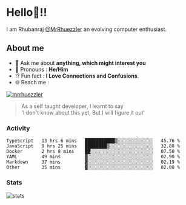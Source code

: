 
  
  
# Hello:wave:!!
I am Rhubanraj [@MrRhuezzler](https://github.com/MrRhuezzler) an evolving computer enthusiast.

## About me
<!-- - :sparkles: I'm currently working on [**de-viz**](https://github.com/MrRhuezzler/de-viz) -->
<!-- - :sparkles: Previously worked in [**Journal Management System**](https://manuscript.psgtech.ac.in) -->
<!-- - :book: I'm currently learning **Microservices Architecture** -->
- :speech_balloon: Ask me about **anything, which might interest you**
- :man: Pronouns : **He/Him**
- :interrobang: Fun fact : **I Love Connections and Confusions**.
- :globe_with_meridians: Reach me :  
  
[![mrrhuezzler](https://img.shields.io/badge/LinkedIn-0077B5?style=for-the-badge&logo=linkedin&logoColor=white)](https://www.linkedin.com/in/mrrhuezzler/)
<!--
### Interesting things, I found :bangbang:
-->
<!--
## Skills

## Drop a, Hi !
-->

<!-- 
Quotes
>  Always we overestimate the amount of work we can do in a day,  
>  and underestimate the amount we can do in our lifetime.
-->

> As a self taught developer, I learnt to say  
> 'I don't know about this yet, But I will figure it out'

### Activity
<!--START_SECTION:waka-->

```text
TypeScript   13 hrs 6 mins   ███████████▒░░░░░░░░░░░░░   45.76 %
JavaScript   9 hrs 25 mins   ████████▒░░░░░░░░░░░░░░░░   32.88 %
Docker       2 hrs 8 mins    ██░░░░░░░░░░░░░░░░░░░░░░░   07.50 %
YAML         49 mins         ▓░░░░░░░░░░░░░░░░░░░░░░░░   02.90 %
Markdown     37 mins         ▓░░░░░░░░░░░░░░░░░░░░░░░░   02.19 %
Other        35 mins         ▓░░░░░░░░░░░░░░░░░░░░░░░░   02.08 %
```

<!--END_SECTION:waka-->

### Stats
![stats](https://github-readme-streak-stats.herokuapp.com/?user=MrRhuezzler)
